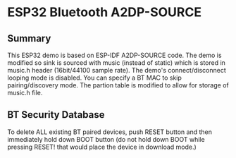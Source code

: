 ESP32 Bluetooth A2DP-SOURCE 
========================

## Summary
This ESP32 demo is based on ESP-IDF A2DP-SOURCE code. The demo is modified so sink is sourced with music (instead of static) which is stored in music.h header (16bit/44100 sample rate). The demo's connect/disconnect looping mode is disabled. You can specify a BT MAC to skip pairing/discovery mode. The partion table is modified to allow for storage of music.h file.

## BT Security Database
To delete ALL existing BT paired devices, push RESET button and then immediately hold down BOOT button (do not hold down BOOT while pressing RESET! that would place the device in download mode.)
  
